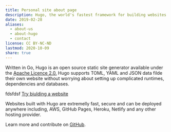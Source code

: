 ```yaml
---
title: Personal site about page
description: Hugo, the world's fastest framework for building websites
date: 2019-02-28
aliases:
  - about-us
  - about-hugo
  - contact
license: CC BY-NC-ND
lastmod: 2020-10-09
share: true
---
```



Written in Go, Hugo is an open source static site generator available under the [Apache Licence 2.0.](https://github.com/gohugoio/hugo/blob/master/LICENSE) Hugo supports TOML, YAML and JSON data filde their own website without worrying about setting up complicated runtimes, dependencies and databases.

fdsfdsf
[Try biulding a website](./Try%20biulding%20a%20website.md)

Websites built with Hugo are extremelly fast, secure and can be deployed anywhere including, AWS, GitHub Pages, Heroku, Netlify and any other hosting provider.

Learn more and contribute on [GitHub](https://github.com/gohugoio).
